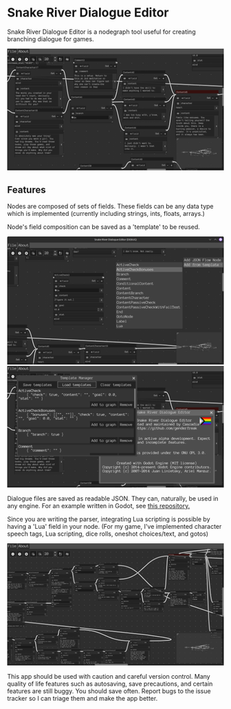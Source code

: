 # Snake River Dialogue Editor
Snake River Dialogue Editor is a nodegraph tool useful for creating branching dialogue for games.

![Screenshot of editor UI](/screenshots/ui.png)

## Features

Nodes are composed of sets of fields. These fields can be any data type which is implemented (currently including strings, ints, floats, arrays.)

Node's field composition can be saved as a 'template' to be reused.

![Screenshot of editor UI](/screenshots/templates1.png)
![Screenshot of editor UI](/screenshots/templates_about.png)

Dialogue files are saved as readable JSON. They can, naturally, be used in any engine. For an example written in Godot, see [this repository.](https://github.com/genderfreak/snake-river-dialogue-parser-example)

Since you are writing the parser, integrating Lua scripting is possible by having a 'Lua' field in your node. (For my game, I've implemented character speech tags, Lua scripting, dice rolls, oneshot choices/text, and gotos)

![Screenshot of editor UI](/screenshots/ui_zoomout.png)

This app should be used with caution and careful version control. Many quality of life features such as autosaving, save precautions, and certain features are still buggy. You should save often. Report bugs to the issue tracker so I can triage them and make the app better.
